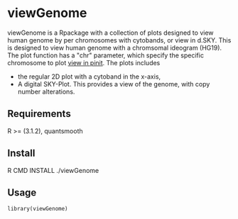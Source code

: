 # viewGenome
viewGenome is a Rpackage with a collection of plots designed to view human genome by per chromosomes with cytobands, or view in d.SKY. This is designed to view human genome with a chromsomal ideogram (HG19). The plot function has a "chr" parameter, which specify the specific chromosome to plot
[view in pinit](https://www.pinterest.com/pin/475411304393375351/).
The plots includes    
* the regular 2D plot with a cytoband in the x-axis,    
* A digital SKY-Plot. This provides a view of the genome, with copy number alterations.

## Requirements
R >= (3.1.2), quantsmooth
## Install
R CMD INSTALL ./viewGenome
## Usage
    library(viewGenome)
   
